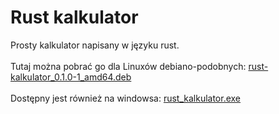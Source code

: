 # Rust kalkulator
Prosty kalkulator napisany w języku rust. <br><br>
Tutaj można pobrać go dla Linuxów debiano-podobnych: <a href="https://github.com/bold663key/rust_kalkulator/blob/main/target/debian/rust-kalkulator_0.1.0-1_amd64.deb">rust-kalkulator_0.1.0-1_amd64.deb<a><br><br>
Dostępny jest również na windowsa: <a href="https://github.com/bold663key/rust_kalkulator/blob/main/target/release/rust_kalkulator.exe">rust_kalkulator.exe</a>
